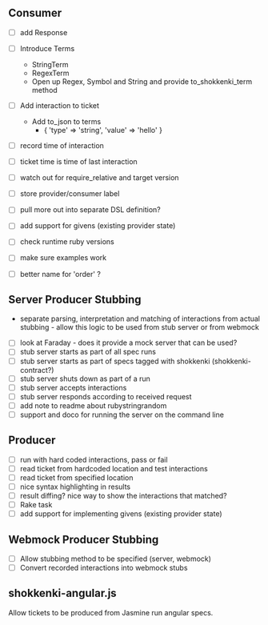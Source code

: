 ## Consumer
- [ ] add Response
- [ ] Introduce Terms
  - StringTerm
  - RegexTerm
  - Open up Regex, Symbol and String and provide to_shokkenki_term method
- [ ] Add interaction to ticket
  - Add to_json to terms
     - {
       'type' => 'string',
       'value' => 'hello'
     }
- [ ] record time of interaction
- [ ] ticket time is time of last interaction
- [ ] watch out for require_relative and target version
- [ ] store provider/consumer label
- [ ] pull more out into separate DSL definition?

- [ ] add support for givens (existing provider state)
- [ ] check runtime ruby versions
- [ ] make sure examples work
- [ ] better name for 'order' ?

## Server Producer Stubbing

- separate parsing, interpretation and matching of interactions from actual stubbing - allow this logic to be used from stub server or from webmock
- [ ] look at Faraday - does it provide a mock server that can be used?
- [ ] stub server starts as part of all spec runs
- [ ] stub server starts as part of specs tagged with shokkenki (shokkenki-contract?)
- [ ] stub server shuts down as part of a run
- [ ] stub server accepts interactions
- [ ] stub server responds according to received request
- [ ] add note to readme about rubystringrandom
- [ ] support and doco for running the server on the command line

## Producer

- [ ] run with hard coded interactions, pass or fail
- [ ] read ticket from hardcoded location and test interactions
- [ ] read ticket from specified location
- [ ] nice syntax highlighting in results
- [ ] result diffing? nice way to show the interactions that matched?
- [ ] Rake task
- [ ] add support for implementing givens (existing provider state)

## Webmock Producer Stubbing

- [ ] Allow stubbing method to be specified (server, webmock)
- [ ] Convert recorded interactions into webmock stubs

## shokkenki-angular.js

Allow tickets to be produced from Jasmine run angular specs.